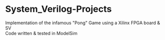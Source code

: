 # System_Verilog-Projects
Implementation of the infamous "Pong" Game using a Xilinx FPGA board &amp; SV <br>
Code written & tested in ModelSim
